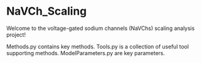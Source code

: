 # NaVCh_Scaling

Welcome to the voltage-gated sodium channels (NaVChs) scaling analysis project!

Methods.py contains key methods.
Tools.py is a collection of useful tool supporting methods.
ModelParameters.py are key parameters.

